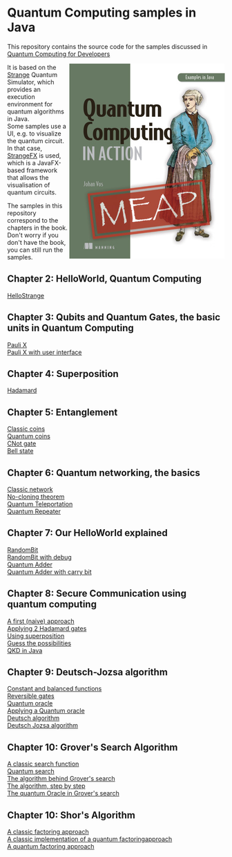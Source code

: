 # Quantum Computing samples in Java

This repository contains the source code for the samples discussed in
<a href="https://www.manning.com/books/quantum-computing-for-java-developers?a_aid=quantu
mjava&a_bid=e5166ab9">Quantum Computing for Developers</a>

<a href="https://www.manning.com/books/quantum-computing-for-java-developers?a_aid=quantumjava&a_bid=e5166ab9"><img align="right" src="/resources/qc.png" alt="Quantum Computing for Developers"/></a>

It is based on the <a href="https://github.com/redfx-quantum/strange">Strange</a> Quantum Simulator, which provides an execution environment for
quantum algorithms in Java.  
Some samples use a UI, e.g. to visualize the quantum circuit. In
that case, <a href="https://github.com/redfx-quantum/strangefx">StrangeFX</a>
is used, which is a JavaFX-based framework that allows the visualisation
of quantum circuits.

The samples in this repository correspond to the chapters in the book.
Don't worry if you don't have the book, you can still run the
samples.

## Chapter 2: HelloWorld, Quantum Computing
<a href="/ch02/hellostrange">HelloStrange</a>

## Chapter 3: Qubits and Quantum Gates, the basic units in Quantum Computing
<a href="/ch03/paulix">Pauli X</a>  
<a href="/ch03/paulixui">Pauli X with user interface</a>

## Chapter 4: Superposition
<a href="/ch04/hadamard">Hadamard</a>  

## Chapter 5: Entanglement
<a href="/ch05/classiccoin">Classic coins</a>  
<a href="/ch05/quantumcoin">Quantum coins</a>  
<a href="/ch05/cnot">CNot gate</a>  
<a href="/ch05/bellstate">Bell state</a>  

## Chapter 6: Quantum networking, the basics
<a href="/ch06/classic">Classic network</a>  
<a href="/ch06/classiccopy">No-cloning theorem</a>  
<a href="/ch06/teleport">Quantum Teleportation</a>  
<a href="/ch06/repeater">Quantum Repeater</a>  

## Chapter 7: Our HelloWorld explained
<a href="/ch07/randombit">RandomBit</a>  
<a href="/ch07/randombitdebug">RandomBit with debug</a>  
<a href="/ch07/add1">Quantum Adder</a>  
<a href="/ch07/add2">Quantum Adder with carry bit</a>  

## Chapter 8: Secure Communication using quantum computing
<a href="/ch08/naive">A first (naive) approach</a>  
<a href="/ch08/haha">Applying 2 Hadamard gates</a>  
<a href="/ch08/superposition">Using superposition</a>  
<a href="/ch08/guess">Guess the possibilities</a>  
<a href="/ch08/bb84">QKD in Java</a>  

## Chapter 9: Deutsch-Jozsa algorithm
<a href="/ch09/function">Constant and balanced functions</a>  
<a href="/ch09/reversibleX">Reversible gates</a>  
<a href="/ch09/oracle">Quantum oracle</a>  
<a href="/ch09/applyoracle">Applying a Quantum oracle</a>  
<a href="/ch09/deutsch">Deutsch algorithm</a>  
<a href="/ch09/deutschjozsa">Deutsch Jozsa algorithm</a>  

## Chapter 10: Grover's Search Algorithm
<a href="/ch10/classicsearch">A classic search function</a>  
<a href="/ch10/quantumsearch">Quantum search</a>  
<a href="/ch10/grover">The algorithm behind Grover's search</a>  
<a href="/ch10/stepbystepgrover">The algorithm, step by step</a>  
<a href="/ch10/groveroracle">The quantum Oracle in Grover's search</a>  

## Chapter 10: Shor's Algorithm
<a href="/ch10/classicfactor">A classic factoring approach</a>  
<a href="/ch10/semiclassicfactor">A classic implementation of a quantum factoringapproach</a>  
<a href="/ch10/quantumfactor">A quantum factoring approach</a>  

